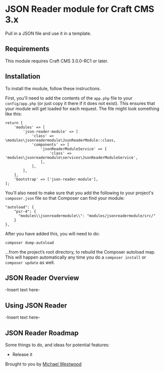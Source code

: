 # JSON Reader module for Craft CMS 3.x

Pull in a JSON file and use it in a template.

## Requirements

This module requires Craft CMS 3.0.0-RC1 or later.

## Installation

To install the module, follow these instructions.

First, you'll need to add the contents of the `app.php` file to your `config/app.php` (or just copy it there if it does not exist). This ensures that your module will get loaded for each request. The file might look something like this:
```
return [
    'modules' => [
        'json-reader-module' => [
            'class' => \modules\jsonreadermodule\JsonReaderModule::class,
            'components' => [
                'jsonReaderModuleService' => [
                    'class' => 'modules\jsonreadermodule\services\JsonReaderModuleService',
                ],
            ],
        ],
    ],
    'bootstrap' => ['json-reader-module'],
];
```
You'll also need to make sure that you add the following to your project's `composer.json` file so that Composer can find your module:

    "autoload": {
        "psr-4": {
          "modules\\jsonreadermodule\\": "modules/jsonreadermodule/src/"
        }
    },

After you have added this, you will need to do:

    composer dump-autoload
 
 …from the project’s root directory, to rebuild the Composer autoload map. This will happen automatically any time you do a `composer install` or `composer update` as well.

## JSON Reader Overview

-Insert text here-

## Using JSON Reader

-Insert text here-

## JSON Reader Roadmap

Some things to do, and ideas for potential features:

* Release it

Brought to you by [Michael Westwood](https://twitter.com/mijewe)
